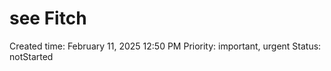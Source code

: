 # see Fitch

Created time: February 11, 2025 12:50 PM
Priority: important, urgent
Status: notStarted